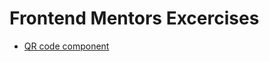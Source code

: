 # Frontend Mentors Excercises

- [QR code component](https://heychobe.github.io/frotend-metors-exercises/qr-code-component-main/index.html)
